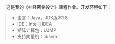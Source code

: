 &emsp;&emsp;这是我的《神经网络设计》课程作业。开发环境如下：
> * 语言：Java，JDK版本1.8
> * IDE：Intellij IDEA
> * 矩阵计算包：UJMP
> * 支持向量机：libsvm
